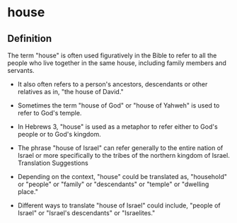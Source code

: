 # house

## Definition

The term "house" is often used figuratively in the Bible to refer to all the people who live together in the same house, including family members and servants.

* It also often refers to a person's ancestors, descendants or other relatives as in, "the house of David."
* Sometimes the term "house of God" or "house of Yahweh"  is used to refer to God's temple.
* In Hebrews 3, "house" is used as a metaphor to refer either to God's people or to God's kingdom.
* The phrase "house of Israel" can refer generally to the entire nation of Israel or more specifically to the tribes of the northern kingdom of Israel.
Translation Suggestions

* Depending on the context, "house" could be translated as, "household" or "people" or "family" or "descendants" or "temple" or "dwelling place."
* Different ways to translate "house of Israel" could include, "people of Israel" or "Israel's descendants" or "Israelites."